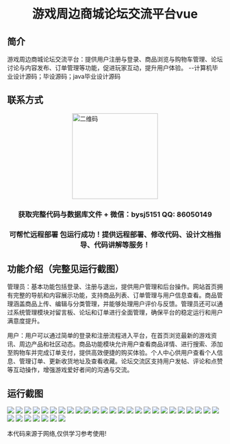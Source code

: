 <p><h1 align="center">游戏周边商城论坛交流平台vue</h1></p>

## 简介
游戏周边商城论坛交流平台：提供用户注册与登录、商品浏览与购物车管理、论坛讨论与内容发布、订单管理等功能，促进玩家互动，提升用户体验。    --计算机毕业设计源码；毕设源码；java毕业设计源码


## 联系方式
<img src="https://bs-1329754181.cos.ap-shanghai.myqcloud.com/wx.jpg" alt="二维码" style="display: block; margin: 0 auto;" width="200px">
<p><h3 align="center">获取完整代码与数据库文件 + 微信：bysj5151 QQ: 86050149</h3></p>
<p><h3 align="center">可帮忙远程部署 包运行成功！提供远程部署、修改代码、设计文档指导、代码讲解等服务！</h3></p>

## 功能介绍（完整见运行截图）
管理员：基本功能包括登录、注册与退出，提供用户管理和后台操作。网站首页拥有完整的导航和内容展示功能，支持商品列表、订单管理与用户信息查看。商品管理涵盖商品上传、编辑与分类管理，并能够处理用户评价与反馈。管理员还可以通过系统管理模块对留言板、论坛和订单进行全面管理，确保平台的稳定运行和用户满意度提升。

用户：用户可以通过简单的登录和注册流程进入平台，在首页浏览最新的游戏资讯、周边产品和社区动态。商品功能模块允许用户查看商品详情、进行搜索、添加至购物车并完成订单支付，提供高效便捷的购买体验。个人中心供用户查看个人信息、管理订单、更新收货地址及查看收藏。论坛交流区支持用户发帖、评论和点赞等互动操作，增强游戏爱好者间的沟通与交流。


## 运行截图
![](https://bs-1329754181.cos.ap-shanghai.myqcloud.com/ssm/GamePeripheralMallForum/img/001.jpg)
![](https://bs-1329754181.cos.ap-shanghai.myqcloud.com/ssm/GamePeripheralMallForum/img/002.jpg)
![](https://bs-1329754181.cos.ap-shanghai.myqcloud.com/ssm/GamePeripheralMallForum/img/003.jpg)
![](https://bs-1329754181.cos.ap-shanghai.myqcloud.com/ssm/GamePeripheralMallForum/img/004.jpg)
![](https://bs-1329754181.cos.ap-shanghai.myqcloud.com/ssm/GamePeripheralMallForum/img/005.jpg)
![](https://bs-1329754181.cos.ap-shanghai.myqcloud.com/ssm/GamePeripheralMallForum/img/006.jpg)
![](https://bs-1329754181.cos.ap-shanghai.myqcloud.com/ssm/GamePeripheralMallForum/img/007.jpg)
![](https://bs-1329754181.cos.ap-shanghai.myqcloud.com/ssm/GamePeripheralMallForum/img/008.jpg)
![](https://bs-1329754181.cos.ap-shanghai.myqcloud.com/ssm/GamePeripheralMallForum/img/009.jpg)
![](https://bs-1329754181.cos.ap-shanghai.myqcloud.com/ssm/GamePeripheralMallForum/img/010.jpg)
![](https://bs-1329754181.cos.ap-shanghai.myqcloud.com/ssm/GamePeripheralMallForum/img/011.jpg)
![](https://bs-1329754181.cos.ap-shanghai.myqcloud.com/ssm/GamePeripheralMallForum/img/012.jpg)
![](https://bs-1329754181.cos.ap-shanghai.myqcloud.com/ssm/GamePeripheralMallForum/img/013.jpg)
![](https://bs-1329754181.cos.ap-shanghai.myqcloud.com/ssm/GamePeripheralMallForum/img/014.jpg)
![](https://bs-1329754181.cos.ap-shanghai.myqcloud.com/ssm/GamePeripheralMallForum/img/015.jpg)
![](https://bs-1329754181.cos.ap-shanghai.myqcloud.com/ssm/GamePeripheralMallForum/img/016.jpg)
![](https://bs-1329754181.cos.ap-shanghai.myqcloud.com/ssm/GamePeripheralMallForum/img/017.jpg)
![](https://bs-1329754181.cos.ap-shanghai.myqcloud.com/ssm/GamePeripheralMallForum/img/018.jpg)
![](https://bs-1329754181.cos.ap-shanghai.myqcloud.com/ssm/GamePeripheralMallForum/img/019.jpg)
![](https://bs-1329754181.cos.ap-shanghai.myqcloud.com/ssm/GamePeripheralMallForum/img/020.jpg)
![](https://bs-1329754181.cos.ap-shanghai.myqcloud.com/ssm/GamePeripheralMallForum/img/021.jpg)
![](https://bs-1329754181.cos.ap-shanghai.myqcloud.com/ssm/GamePeripheralMallForum/img/022.jpg)
![](https://bs-1329754181.cos.ap-shanghai.myqcloud.com/ssm/GamePeripheralMallForum/img/023.jpg)
![](https://bs-1329754181.cos.ap-shanghai.myqcloud.com/ssm/GamePeripheralMallForum/img/024.jpg)
![](https://bs-1329754181.cos.ap-shanghai.myqcloud.com/ssm/GamePeripheralMallForum/img/025.jpg)
![](https://bs-1329754181.cos.ap-shanghai.myqcloud.com/ssm/GamePeripheralMallForum/img/026.jpg)
![](https://bs-1329754181.cos.ap-shanghai.myqcloud.com/ssm/GamePeripheralMallForum/img/027.jpg)
![](https://bs-1329754181.cos.ap-shanghai.myqcloud.com/ssm/GamePeripheralMallForum/img/028.jpg)
![](https://bs-1329754181.cos.ap-shanghai.myqcloud.com/ssm/GamePeripheralMallForum/img/029.jpg)
![](https://bs-1329754181.cos.ap-shanghai.myqcloud.com/ssm/GamePeripheralMallForum/img/030.jpg)
![](https://bs-1329754181.cos.ap-shanghai.myqcloud.com/ssm/GamePeripheralMallForum/img/031.jpg)
![](https://bs-1329754181.cos.ap-shanghai.myqcloud.com/ssm/GamePeripheralMallForum/img/032.jpg)

<p>本代码来源于网络,仅供学习参考使用!</p>
